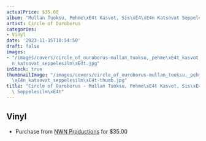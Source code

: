 ```yaml
---
actualPrice: $35.00
album: "Mullan Tuoksu, Pehme\xE4t Kasvot, Sis\xE4\xE4n Katsovat Seppelesilm\xE4t"
artist: Circle of Ouroborus
categories:
- Vinyl
date: '2023-11-15T10:54:50'
draft: false
images:
- "/images/covers/circle_of_ouroborus-mullan_tuoksu,_pehme\xE4t_kasvot,_sis\xE4\xE4\
  n_katsovat_seppelesilm\xE4t.jpg"
inStock: true
thumbnailImage: "/images/covers/circle_of_ouroborus-mullan_tuoksu,_pehme\xE4t_kasvot,_sis\xE4\
  \xE4n_katsovat_seppelesilm\xE4t-thumb.jpg"
title: "Circle of Ouroborus - Mullan Tuoksu, Pehme\xE4t Kasvot, Sis\xE4\xE4n Katsovat\
  \ Seppelesilm\xE4t"
---
```


## Vinyl
* Purchase from [NWN Productions](http://shop.nwnprod.com/index.php?route=product/product&path=75&product_id=43469&sort=pd.name&order=ASC) for $35.00
